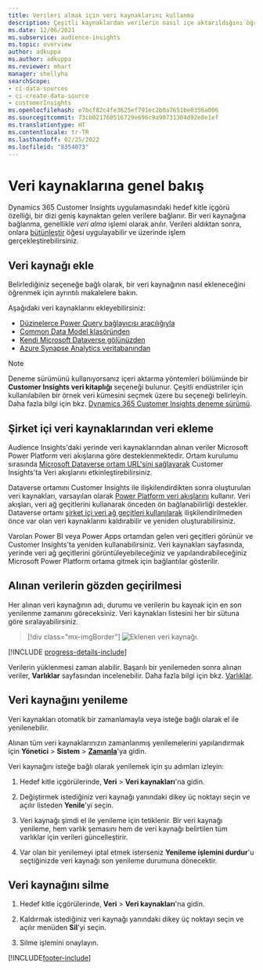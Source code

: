 ```yaml
---
title: Verileri almak için veri kaynaklarını kullanma
description: Çeşitli kaynaklardan verilerin nasıl içe aktarıldığını öğrenin.
ms.date: 12/06/2021
ms.subservice: audience-insights
ms.topic: overview
author: adkuppa
ms.author: adkuppa
ms.reviewer: mhart
manager: shellyha
searchScope:
- ci-data-sources
- ci-create-data-source
- customerInsights
ms.openlocfilehash: e7bcf82c4fe3625ef791ec2b0a7651be0356a006
ms.sourcegitcommit: 73cb021760516729e696c9a90731304d92e0e1ef
ms.translationtype: HT
ms.contentlocale: tr-TR
ms.lasthandoff: 02/25/2022
ms.locfileid: "8354073"
---
```

# <a name="data-sources-overview"></a>Veri kaynaklarına genel bakış



Dynamics 365 Customer Insights uygulamasındaki hedef kitle içgörü özelliği, bir dizi geniş kaynaktan gelen verilere bağlanır. Bir veri kaynağına bağlanma, genellikle *veri alma* işlemi olarak anılır. Verileri aldıktan sonra, onlara [bütünleştir](data-unification.md) öğesi uygulayabilir ve üzerinde işlem gerçekleştirebilirsiniz.

## <a name="add-a-data-source"></a>Veri kaynağı ekle

Belirlediğiniz seçeneğe bağlı olarak, bir veri kaynağının nasıl ekleneceğini öğrenmek için ayrıntılı makalelere bakın.

Aşağıdaki veri kaynaklarını ekleyebilirsiniz:

- [Düzinelerce Power Query bağlayıcısı aracılığıyla](connect-power-query.md)
- [Common Data Model klasöründen](connect-common-data-model.md)
- [Kendi Microsoft Dataverse gölünüzden](connect-dataverse-managed-lake.md)
- [Azure Synapse Analytics veritabanından](connect-synapse.md)

> [!NOTE]
> Deneme sürümünü kullanıyorsanız içeri aktarma yöntemleri bölümünde bir **Customer Insights veri kitaplığı** seçeneği bulunur. Çeşitli endüstriler için kullanılabilen bir örnek veri kümesini seçmek üzere bu seçeneği belirleyin. Daha fazla bilgi için bkz. [Dynamics 365 Customer Insights deneme sürümü](../trial-signup.md).

## <a name="add-data-from-on-premises-data-sources"></a>Şirket içi veri kaynaklarından veri ekleme

Audience Insights'daki yerinde veri kaynaklarından alınan veriler Microsoft Power Platform veri akışlarına göre desteklenmektedir. Ortam kurulumu sırasında [Microsoft Dataverse ortam URL'sini sağlayarak](create-environment.md) Customer Insights'ta Veri akışlarını etkinleştirebilirsiniz.

Dataverse ortamını Customer Insights ile ilişkilendirdikten sonra oluşturulan veri kaynakları, varsayılan olarak [Power Platform veri akışlarını](/power-query/dataflows/overview-dataflows-across-power-platform-dynamics-365) kullanır. Veri akışları, veri ağ geçitlerini kullanarak önceden ön bağlanabilirliği destekler. Dataverse ortamı [şirket içi veri ağ geçitleri kullanılarak](/data-integration/gateway/service-gateway-app) ilişkilendirilmeden önce var olan veri kaynaklarını kaldırabilir ve yeniden oluşturabilirsiniz.

Varolan Power BI veya Power Apps ortamdan gelen veri geçitleri görünür ve Customer Insights'ta yeniden kullanabilirsiniz. Veri kaynakları sayfasında, yerinde veri ağ geçitlerini görüntüleyebileceğiniz ve yapılandırabileceğiniz Microsoft Power Platform ortama gitmek için bağlantılar gösterilir.

## <a name="review-ingested-data"></a>Alınan verilerin gözden geçirilmesi

Her alınan veri kaynağının adı, durumu ve verilerin bu kaynak için en son yenilenme zamanını göreceksiniz. Veri kaynakları listesini her bir sütuna göre sıralayabilirsiniz.

> [!div class="mx-imgBorder"]
> ![Eklenen veri kaynağı.](media/configure-data-datasource-added.png "Eklenen veri kaynağı")

[!INCLUDE [progress-details-include](../includes/progress-details-pane.md)]

Verilerin yüklenmesi zaman alabilir. Başarılı bir yenilemeden sonra alınan veriler, **Varlıklar** sayfasından incelenebilir. Daha fazla bilgi için bkz. [Varlıklar](entities.md).

## <a name="refresh-a-data-source"></a>Veri kaynağını yenileme

Veri kaynakları otomatik bir zamanlamayla veya isteğe bağlı olarak el ile yenilenebilir. 

Alınan tüm veri kaynaklarınızın zamanlanmış yenilemelerini yapılandırmak için **Yönetici** > **Sistem** > [**Zamanla**](system.md#schedule-tab)'ya gidin.

Veri kaynağını isteğe bağlı olarak yenilemek için şu adımları izleyin:

1. Hedef kitle içgörülerinde, **Veri** > **Veri kaynakları**'na gidin.

2. Değiştirmek istediğiniz veri kaynağı yanındaki dikey üç noktayı seçin ve açılır listeden **Yenile**'yi seçin.

3. Veri kaynağı şimdi el ile yenileme için tetiklenir. Bir veri kaynağı yenileme, hem varlık şemasını hem de veri kaynağı belirtilen tüm varlıklar için verileri güncelleştirir.

4. Var olan bir yenilemeyi iptal etmek isterseniz **Yenileme işlemini durdur**'u seçtiğinizde veri kaynağı son yenileme durumuna dönecektir.

## <a name="delete-a-data-source"></a>Veri kaynağını silme

1. Hedef kitle içgörülerinde, **Veri** > **Veri kaynakları**'na gidin.

2. Kaldırmak istediğiniz veri kaynağı yanındaki dikey üç noktayı seçin ve açılır menüden **Sil**'yi seçin.

3. Silme işlemini onaylayın.


[!INCLUDE[footer-include](../includes/footer-banner.md)]
